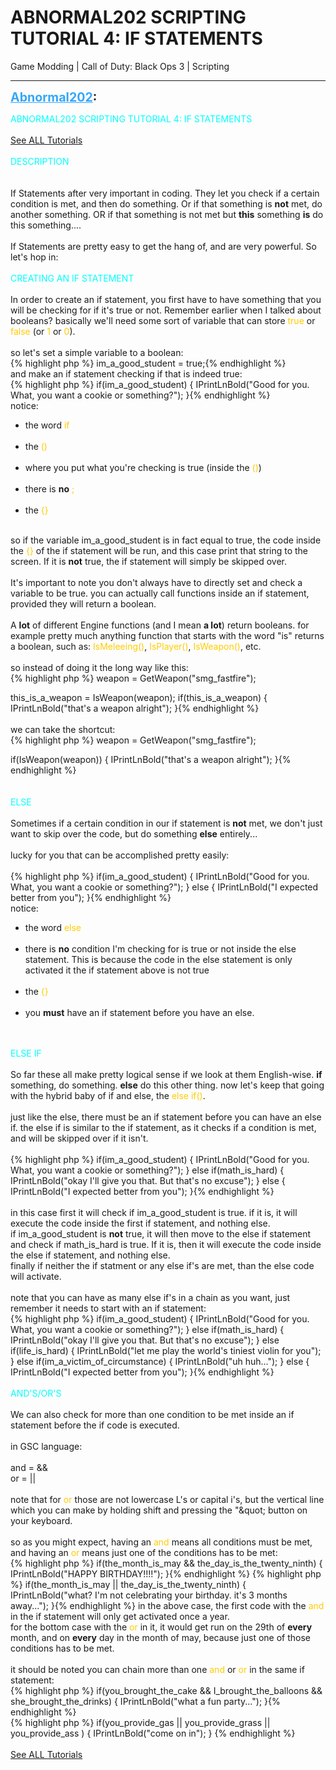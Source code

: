# ABNORMAL202 SCRIPTING TUTORIAL 4: IF STATEMENTS
Game Modding | Call of Duty: Black Ops 3 | Scripting

---
<strong style="font-size: 1.4em;"><span style="text-decoration: underline;text-decoration-color: #34a7f9;"><span style="color:#34a7f9;">Abnormal202</span></span>:</strong>

<p><span style="color:#00ffff;">ABNORMAL202 SCRIPTING TUTORIAL 4: IF STATEMENTS</span><br /> <br /><a href="https://forum.modme.co/threads/abnormal202-scripting-tutorials-master.2680/">See ALL Tutorials</a><br /> <br /><span style="color:#00ffff;">DESCRIPTION</span><br /> <br /> <br />If Statements after very important in coding. They let you check if a certain condition is met, and then do something. Or if that something is <strong>not</strong> met, do another something. OR if that something is not met but <strong>this</strong> something <strong>is</strong> do this something....<br /> <br />If Statements are pretty easy to get the hang of, and are very powerful. So let&#39;s hop in:<br /> <br /><span style="color:#00ffff;">CREATING AN IF STATEMENT</span><br /> <br />In order to create an if statement, you first have to have something that you will be checking for if it&#39;s true or not. Remember earlier when I talked about booleans? basically we&#39;ll need some sort of variable that can store <span style="color:#ffcc00;">true</span> or <span style="color:#ffcc00;">false</span> (or <span style="color:#ffcc00;">1</span> or <span style="color:#ffcc00;">0</span>).<br /> <br />so let&#39;s set a simple variable to a boolean:<br />{% highlight php %}
im_a_good_student = true;{% endhighlight %}
 <br />and make an if statement checking if that is indeed true:<br />{% highlight php %}
if(im_a_good_student)
{
    IPrintLnBold("Good for you. What, you want a cookie or something?");
}{% endhighlight %}
 <br />notice:<br /><ul><li>the word <span style="color:#ffcc00;">if</span><br /><br /><li>the <span style="color:#ffcc00;">()</span><br /><br /><li>where you put what you&#39;re checking is true (inside the <span style="color:#ffcc00;">()</span>)<br /><br /><li>there is <strong>no</strong> <span style="color:#ffcc00;">;</span><br /><br /><li>the <span style="color:#ffcc00;">{}</span><br /><br /></li></li></li></li></li></ul>so if the variable im_a_good_student is in fact equal to true, the code inside the <span style="color:#ffcc00;">{}</span> of the if statement will be run, and this case print that string to the screen. If it is <strong>not</strong> true, the if statement will simply be skipped over.<br /> <br />It&#39;s important to note you don&#39;t always have to directly set and check a variable to be true. you can actually call functions inside an if statement, provided they will return a boolean.<br /> <br />A <strong>lot</strong> of different Engine functions (and I mean <strong>a lot</strong>) return booleans. for example pretty much anything function that starts with the word &quot;is&quot; returns a boolean, such as: <span style="color:#ffcc00;">IsMeleeing()</span>, <span style="color:#ffcc00;">IsPlayer()</span>, <span style="color:#ffcc00;">IsWeapon()</span>, etc.<br /> <br />so instead of doing it the long way like this:<br />{% highlight php %}
weapon = GetWeapon("smg_fastfire");

this_is_a_weapon = IsWeapon(weapon);
if(this_is_a_weapon)
{
    IPrintLnBold("that&#39;s a weapon alright");
}{% endhighlight %}
 <br /> <br />we can take the shortcut:<br />{% highlight php %}
weapon = GetWeapon("smg_fastfire");

if(IsWeapon(weapon))
{
    IPrintLnBold("that&#39;s a weapon alright");
}{% endhighlight %}
 <br /> <br /> <br /><span style="color:#00ffff;">ELSE</span><br /> <br />Sometimes if a certain condition in our if statement is <strong>not</strong> met, we don&#39;t just want to skip over the code, but do something <strong>else</strong> entirely...<br /> <br />lucky for you that can be accomplished pretty easily:<br /> <br />{% highlight php %}
if(im_a_good_student)
{
    IPrintLnBold("Good for you. What, you want a cookie or something?");
}
else
{
    IPrintLnBold("I expected better from you");
}{% endhighlight %}
 <br />notice:<br /><ul><li>the word <span style="color:#ffcc00;">else</span><br /><br /><li>there is <strong>no</strong> condition I&#39;m checking for is true or not inside the else statement. This is because the code in the else statement is only activated it the if statement above is not true<br /><br /><li>the <span style="color:#ffcc00;">{}</span><br /><br /><li>you <strong>must</strong> have an if statement before you have an else.<br /><br /></li></li></li></li></ul> <br /><span style="color:#00ffff;">ELSE IF</span><br /> <br />So far these all make pretty logical sense if we look at them English-wise. <strong>if</strong> something, do something. <strong>else</strong> do this other thing. now let&#39;s keep that going with the hybrid baby of if and else, the <span style="color:#ffcc00;">else if()</span>.<br /> <br />just like the else, there must be an if statement before you can have an else if. the else if is similar to the if statement, as it checks if a condition is met, and will be skipped over if it isn&#39;t. <br /> <br />{% highlight php %}
if(im_a_good_student)
{
    IPrintLnBold("Good for you. What, you want a cookie or something?");
}
else if(math_is_hard)
{
    IPrintLnBold("okay I&#39;ll give you that. But that&#39;s no excuse");
}
else
{
    IPrintLnBold("I expected better from you");
}{% endhighlight %}
 <br /> <br />in this case first it will check if im_a_good_student is true. if it is, it will execute the code inside the first if statement, and nothing else.<br />if im_a_good_student is <strong>not</strong> true, it will then move to the else if statement and check if math_is_hard is true. If it is, then it will execute the code inside the else if statement, and nothing else.<br />finally if neither the if statment or any else if&#39;s are met, than the else code will activate.<br /> <br />note that you can have as many else if&#39;s in a chain as you want, just remember it needs to start with an if statement:<br />{% highlight php %}
if(im_a_good_student)
{
    IPrintLnBold("Good for you. What, you want a cookie or something?");
}
else if(math_is_hard)
{
    IPrintLnBold("okay I&#39;ll give you that. But that&#39;s no excuse");
}
else if(life_is_hard)
{
    IPrintLnBold("let me play the world&#39;s tiniest violin for you");
}
else if(im_a_victim_of_circumstance)
{
    IPrintLnBold("uh huh...");
}
else
{
    IPrintLnBold("I expected better from you");
}{% endhighlight %}
 <br /> <br /><span style="color:#00ffff;">AND&#39;S/OR&#39;S</span><br /> <br />We can also check for more than one condition to be met inside an if statement before the if code is executed.<br /> <br />in GSC language:<br /> <br />and = &amp;&amp;<br />or = ||<br /> <br />note that for <span style="color:#ffcc00;">or</span> those are not lowercase L&#39;s or capital i&#39;s, but the vertical line which you can make by holding shift and pressing the &quot;\&quot; button on your keyboard.<br /> <br />so as you might expect, having an <span style="color:#ffcc00;">and</span> means all conditions must be met, and having an <span style="color:#ffcc00;">or</span> means just one of the conditions has to be met:<br />{% highlight php %}
if(the_month_is_may &amp;&amp; the_day_is_the_twenty_ninth)
{
    IPrintLnBold("HAPPY BIRTHDAY!!!!");
}{% endhighlight %}
{% highlight php %}
if(the_month_is_may || the_day_is_the_twenty_ninth)
{
    IPrintLnBold("what? I&#39;m not celebrating your birthday. it&#39;s 3 months away...");
}{% endhighlight %}
 in the above case, the first code with the <span style="color:#ffcc00;">and</span> in the if statement will only get activated once a year.<br />for the bottom case with the <span style="color:#ffcc00;">or</span> in it, it would get run on the 29th of <strong>every</strong> month, and on <strong>every</strong> day in the month of may, because just one of those conditions has to be met.<br /> <br />it should be noted you can chain more than one <span style="color:#ffcc00;">and</span> or <span style="color:#ffcc00;">or</span> in the same if statement:<br />{% highlight php %}
if(you_brought_the_cake &amp;&amp; I_brought_the_balloons &amp;&amp; she_brought_the_drinks)
{
    IPrintLnBold("what a fun party...");
}{% endhighlight %}
 <br />{% highlight php %}
if(you_provide_gas || you_provide_grass || you_provide_ass )
{
    IPrintLnBold("come on in");
}
{% endhighlight %}
 <br /> <br /><a href="https://forum.modme.co/threads/abnormal202-scripting-tutorials-master.2680/">See ALL Tutorials</a></p>
